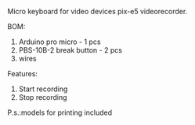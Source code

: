 Micro keyboard for video devices pix-e5 videorecorder.

BOM:
1) Arduino pro micro - 1 pcs
2) PBS-10B-2 break button - 2 pcs
3) wires

Features:
1) Start recording
2) Stop recording

P.s.:models for printing included
